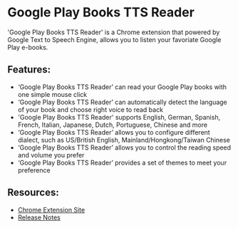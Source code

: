 # Google Play Books TTS Reader
'Google Play Books TTS Reader' is a Chrome extension that powered by Google Text to Speech Engine, allows you to listen your favoriate Google Play e-books.

## Features: ##

* ‘Google Play Books TTS Reader’ can read your Google Play books with one simple mouse click
* ‘Google Play Books TTS Reader’ can automatically detect the language of your book and choose right voice to read back
* 'Google Play Books TTS Reader' supports English, German, Spanish, French, Italian, Japanese, Dutch, Portuguese, Chinese and more
* ‘Google Play Books TTS Reader’ allows you to configure different dialect, such as US/British English, Mainland/Hongkong/Taiwan Chinese
* ‘Google Play Books TTS Reader’ allows you to control the reading speed and volume you prefer
* ‘Google Play Books TTS Reader’ provides a set of themes to meet your preference

## Resources: ##
* [Chrome Extension Site](https://chrome.google.com/webstore/detail/google-play-books-tts-rea/goailahjgoobladciinchmipiafijikf)
* [Release Notes](ReleaseNotes.md)
